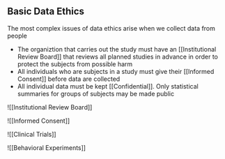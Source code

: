 ## Basic Data Ethics
The most complex issues of data ethics arise when we collect data from people

- The organiztion that carries out the study must have an [[Institutional Review Board]] that reviews all planned studies in advance in order to protect the subjects from possible harm
- All individuals who are subjects in a study must give their [[Informed Consent]] before data are collected
- All individual data must be kept [[Confidential]]. Only statistical summaries for groups of subjects may be made public

![[Institutional Review Board]]

![[Informed Consent]]

![[Clinical Trials]]

![[Behavioral Experiments]]
